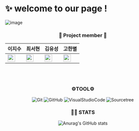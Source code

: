 

# ✨ welcome to our page !

![image](https://user-images.githubusercontent.com/114379800/203314583-49c91e36-2137-45da-a2f7-3f8c75f43137.png)





 ### <p align='center'> 👀 Project member 👀
<div align="center">
 
|이지수|최서현|김유성|고한별
|------------------------------|-----|----|----|
|<a href="https://github.com/easywater030"><img src="https://img.shields.io/badge/easywater030-181717?style=flat-square&logo=GitHub&logoColor=white" height="24px"/></a>|<a href="https://github.com/seohyuniiii"><img src="https://img.shields.io/badge/seohyuniiii-181717?style=flat-square&logo=GitHub&logoColor=white" height="24px"/></a>|<a href="https://github.com/powerys90"><img src="https://img.shields.io/badge/powerys90-181717?style=flat-square&logo=GitHub&logoColor=white" height="24px"/></a>|<a href="https://github.com/rhgksquf1 "><img src="https://img.shields.io/badge/rhgksquf1-181717?style=flat-square&logo=GitHub&logoColor=white" height="24px"/></a>|

<br/>
<br/>
<div align=center>  

### ⚙TOOL⚙
![Git](https://img.shields.io/badge/-Git-F05032?style=for-the-badge&logo=git&logoColor=ffffff)
![GitHub](https://img.shields.io/badge/-GitHub-181717?style=for-the-badge&logo=gitHub&logoColor=ffffff)
![VisualStudioCode](https://img.shields.io/badge/-VisualStudioCode-007ACC?style=for-the-badge&logo=VisualStudioCode&logoColor=ffffff)
![Sourcetree](https://img.shields.io/badge/-Sourcetree-0052CC?style=for-the-badge&logo=Sourcetree&logoColor=ffffff)

 
 
 
### 🐱‍👓 STATS
 
![Anurag's GitHub stats](https://github-readme-stats.vercel.app/api?username=dmiraeteam4&show_icons=true&theme=radical)
